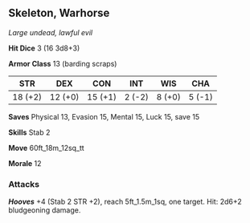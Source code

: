 ## Skeleton, Warhorse

*Large undead, lawful evil*

**Hit Dice** 3 (16 3d8+3)

**Armor Class** 13 (barding scraps)

| STR     | DEX     | CON     | INT     | WIS     | CHA     |
|---------|---------|---------|---------|---------|---------|
| 18 (+2) | 12 (+0) | 15 (+1) |  2 (-2) |  8 (+0) |  5 (-1) |

**Saves** Physical 13, Evasion 15, Mental 15, Luck 15, save 15

**Skills** Stab 2

**Move** 60ft\_18m\_12sq\_tt

**Morale** 12

### Attacks

***Hooves*** +4 (Stab 2 STR +2), reach 5ft\_1.5m\_1sq, one target. Hit: 2d6+2 bludgeoning damage.

